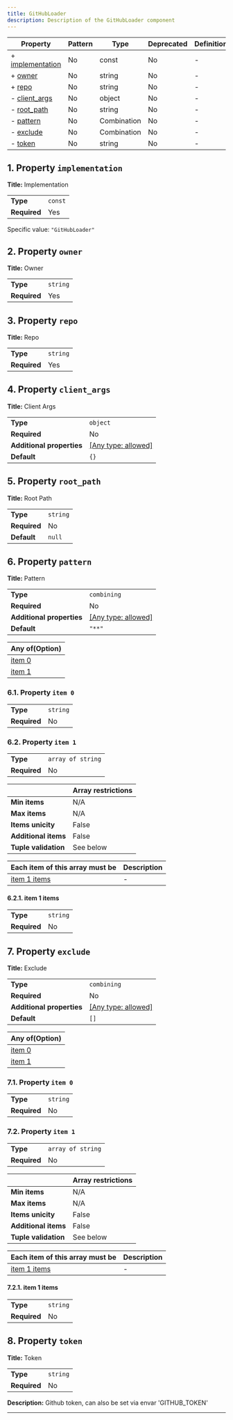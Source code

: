 ```yaml
---
title: GitHubLoader
description: Description of the GitHubLoader component
---
```


| Property                             | Pattern | Type        | Deprecated | Definition | Title/Description |
| ------------------------------------ | ------- | ----------- | ---------- | ---------- | ----------------- |
| + [implementation](#implementation ) | No      | const       | No         | -          | Implementation    |
| + [owner](#owner )                   | No      | string      | No         | -          | Owner             |
| + [repo](#repo )                     | No      | string      | No         | -          | Repo              |
| - [client_args](#client_args )       | No      | object      | No         | -          | Client Args       |
| - [root_path](#root_path )           | No      | string      | No         | -          | Root Path         |
| - [pattern](#pattern )               | No      | Combination | No         | -          | Pattern           |
| - [exclude](#exclude )               | No      | Combination | No         | -          | Exclude           |
| - [token](#token )                   | No      | string      | No         | -          | Token             |

## <a name="implementation"></a>1. Property `implementation`

**Title:** Implementation

|              |         |
| ------------ | ------- |
| **Type**     | `const` |
| **Required** | Yes     |

Specific value: `"GitHubLoader"`

## <a name="owner"></a>2. Property `owner`

**Title:** Owner

|              |          |
| ------------ | -------- |
| **Type**     | `string` |
| **Required** | Yes      |

## <a name="repo"></a>3. Property `repo`

**Title:** Repo

|              |          |
| ------------ | -------- |
| **Type**     | `string` |
| **Required** | Yes      |

## <a name="client_args"></a>4. Property `client_args`

**Title:** Client Args

|                           |                                                                           |
| ------------------------- | ------------------------------------------------------------------------- |
| **Type**                  | `object`                                                                  |
| **Required**              | No                                                                        |
| **Additional properties** | [[Any type: allowed]](# "Additional Properties of any type are allowed.") |
| **Default**               | `{}`                                                                      |

## <a name="root_path"></a>5. Property `root_path`

**Title:** Root Path

|              |          |
| ------------ | -------- |
| **Type**     | `string` |
| **Required** | No       |
| **Default**  | `null`   |

## <a name="pattern"></a>6. Property `pattern`

**Title:** Pattern

|                           |                                                                           |
| ------------------------- | ------------------------------------------------------------------------- |
| **Type**                  | `combining`                                                               |
| **Required**              | No                                                                        |
| **Additional properties** | [[Any type: allowed]](# "Additional Properties of any type are allowed.") |
| **Default**               | `"**"`                                                                    |

| Any of(Option)              |
| --------------------------- |
| [item 0](#pattern_anyOf_i0) |
| [item 1](#pattern_anyOf_i1) |

### <a name="pattern_anyOf_i0"></a>6.1. Property `item 0`

|              |          |
| ------------ | -------- |
| **Type**     | `string` |
| **Required** | No       |

### <a name="pattern_anyOf_i1"></a>6.2. Property `item 1`

|              |                   |
| ------------ | ----------------- |
| **Type**     | `array of string` |
| **Required** | No                |

|                      | Array restrictions |
| -------------------- | ------------------ |
| **Min items**        | N/A                |
| **Max items**        | N/A                |
| **Items unicity**    | False              |
| **Additional items** | False              |
| **Tuple validation** | See below          |

| Each item of this array must be         | Description |
| --------------------------------------- | ----------- |
| [item 1 items](#pattern_anyOf_i1_items) | -           |

#### <a name="autogenerated_heading_1"></a>6.2.1. item 1 items

|              |          |
| ------------ | -------- |
| **Type**     | `string` |
| **Required** | No       |

## <a name="exclude"></a>7. Property `exclude`

**Title:** Exclude

|                           |                                                                           |
| ------------------------- | ------------------------------------------------------------------------- |
| **Type**                  | `combining`                                                               |
| **Required**              | No                                                                        |
| **Additional properties** | [[Any type: allowed]](# "Additional Properties of any type are allowed.") |
| **Default**               | `[]`                                                                      |

| Any of(Option)              |
| --------------------------- |
| [item 0](#exclude_anyOf_i0) |
| [item 1](#exclude_anyOf_i1) |

### <a name="exclude_anyOf_i0"></a>7.1. Property `item 0`

|              |          |
| ------------ | -------- |
| **Type**     | `string` |
| **Required** | No       |

### <a name="exclude_anyOf_i1"></a>7.2. Property `item 1`

|              |                   |
| ------------ | ----------------- |
| **Type**     | `array of string` |
| **Required** | No                |

|                      | Array restrictions |
| -------------------- | ------------------ |
| **Min items**        | N/A                |
| **Max items**        | N/A                |
| **Items unicity**    | False              |
| **Additional items** | False              |
| **Tuple validation** | See below          |

| Each item of this array must be         | Description |
| --------------------------------------- | ----------- |
| [item 1 items](#exclude_anyOf_i1_items) | -           |

#### <a name="autogenerated_heading_2"></a>7.2.1. item 1 items

|              |          |
| ------------ | -------- |
| **Type**     | `string` |
| **Required** | No       |

## <a name="token"></a>8. Property `token`

**Title:** Token

|              |          |
| ------------ | -------- |
| **Type**     | `string` |
| **Required** | No       |

**Description:** Github token, can also be set via envar 'GITHUB_TOKEN'

----------------------------------------------------------------------------------------------------------------------------
